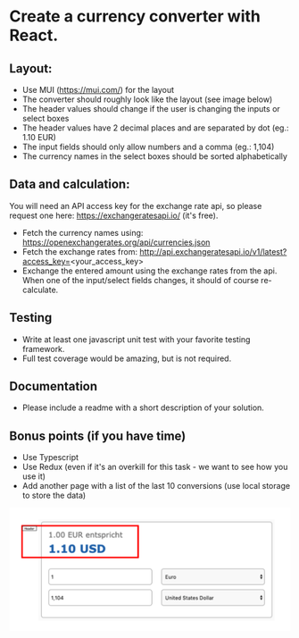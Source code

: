 # Create a currency converter with React.

## Layout:
- Use MUI (https://mui.com/) for the layout
- The converter should roughly look like the layout (see image below)
- The header values should change if the user is changing the inputs or select boxes
- The header values have 2 decimal places and are separated by dot (eg.: 1.10 EUR)
- The input fields should only allow numbers and a comma (eg.: 1,104)
- The currency names in the select boxes should be sorted alphabetically

## Data and calculation:
You will need an API access key for the exchange rate api, so please request one here: https://exchangeratesapi.io/ (it's free).

- Fetch the currency names using:
   https://openexchangerates.org/api/currencies.json
- Fetch the exchange rates from:
   http://api.exchangeratesapi.io/v1/latest?access_key=<your_access_key>
- Exchange the entered amount using the exchange rates from the api. When one
   of the input/select fields changes, it should of course re-calculate.

## Testing
- Write at least one javascript unit test with your favorite testing framework.
- Full test coverage would be amazing, but is not required.

## Documentation
- Please include a readme with a short description of your solution.

## Bonus points (if you have time)
- Use Typescript
- Use Redux (even if it's an overkill for this task - we want to see how you use it)
- Add another page with a list of the last 10 conversions (use local storage to store the data)

![mockup](./task-mockup.png)
